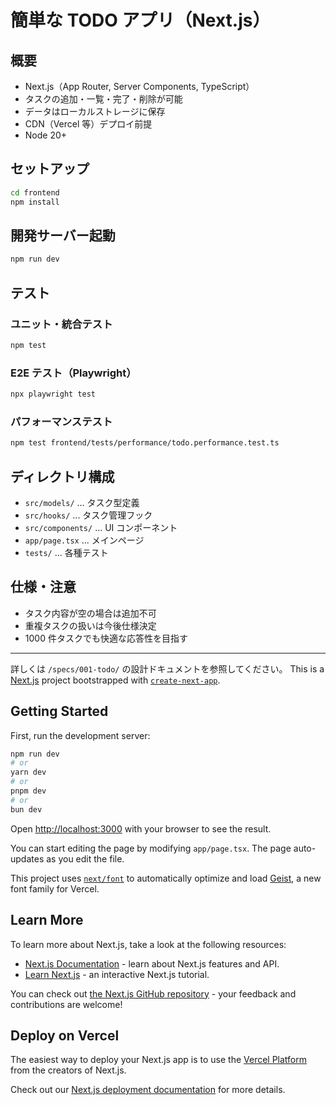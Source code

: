 
# 簡単な TODO アプリ（Next.js）

## 概要

- Next.js（App Router, Server Components, TypeScript）
- タスクの追加・一覧・完了・削除が可能
- データはローカルストレージに保存
- CDN（Vercel 等）デプロイ前提
- Node 20+

## セットアップ

```bash
cd frontend
npm install
```

## 開発サーバー起動

```bash
npm run dev
```

## テスト

### ユニット・統合テスト

```bash
npm test
```

### E2E テスト（Playwright）

```bash
npx playwright test
```

### パフォーマンステスト

```bash
npm test frontend/tests/performance/todo.performance.test.ts
```

## ディレクトリ構成

- `src/models/` ... タスク型定義
- `src/hooks/` ... タスク管理フック
- `src/components/` ... UI コンポーネント
- `app/page.tsx` ... メインページ
- `tests/` ... 各種テスト

## 仕様・注意

- タスク内容が空の場合は追加不可
- 重複タスクの扱いは今後仕様決定
- 1000 件タスクでも快適な応答性を目指す

---

詳しくは `/specs/001-todo/` の設計ドキュメントを参照してください。
This is a [Next.js](https://nextjs.org) project bootstrapped with [`create-next-app`](https://nextjs.org/docs/app/api-reference/cli/create-next-app).

## Getting Started

First, run the development server:

```bash
npm run dev
# or
yarn dev
# or
pnpm dev
# or
bun dev
```

Open [http://localhost:3000](http://localhost:3000) with your browser to see the result.

You can start editing the page by modifying `app/page.tsx`. The page auto-updates as you edit the file.

This project uses [`next/font`](https://nextjs.org/docs/app/building-your-application/optimizing/fonts) to automatically optimize and load [Geist](https://vercel.com/font), a new font family for Vercel.

## Learn More

To learn more about Next.js, take a look at the following resources:

- [Next.js Documentation](https://nextjs.org/docs) - learn about Next.js features and API.
- [Learn Next.js](https://nextjs.org/learn) - an interactive Next.js tutorial.

You can check out [the Next.js GitHub repository](https://github.com/vercel/next.js) - your feedback and contributions are welcome!

## Deploy on Vercel

The easiest way to deploy your Next.js app is to use the [Vercel Platform](https://vercel.com/new?utm_medium=default-template&filter=next.js&utm_source=create-next-app&utm_campaign=create-next-app-readme) from the creators of Next.js.

Check out our [Next.js deployment documentation](https://nextjs.org/docs/app/building-your-application/deploying) for more details.
